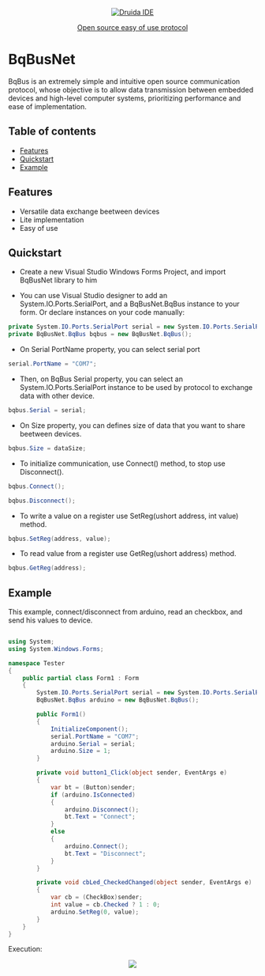 <p align="center">
  <a href="https://binquantum.wordpress.com/2020/05/16/bqbus-protocol/" target="_blank">
    <img src="https://i.ytimg.com/vi/EyJjiy2n3Zc/hqdefault.jpg?sqp=-oaymwEZCPYBEIoBSFXyq4qpAwsIARUAAIhCGAFwAQ==&rs=AOn4CLDv3W4lTz5kJmcDFF81dBJ7OTIupw" alt="Druida IDE">
    <p align="center">Open source easy of use protocol<p>
  </a>
</p>

# BqBusNet

BqBus is an extremely simple and intuitive open source communication protocol, whose objective is to allow data transmission between embedded devices and high-level computer systems, prioritizing performance and ease of implementation.

## Table of contents 

- [Features](#features)
- [Quickstart](#quickstart)
- [Example](#example)

## Features

* Versatile data exchange beetween devices
* Lite implementation
* Easy of use

## Quickstart

* Create a new Visual Studio Windows Forms Project, and import BqBusNet library to him

* You can use Visual Studio designer to add an System.IO.Ports.SerialPort, and a BqBusNet.BqBus instance to your form. Or declare instances on your code manually: 

```C#
private System.IO.Ports.SerialPort serial = new System.IO.Ports.SerialPort();
private BqBusNet.BqBus bqbus = new BqBusNet.BqBus();
```

* On Serial PortName property, you can select serial port

```C#
serial.PortName = "COM7";
```

* Then, on BqBus Serial property, you can select an System.IO.Ports.SerialPort instance to be used by protocol to exchange data with other device. 

```C#
bqbus.Serial = serial;
```

* On Size property, you can defines size of data that you want to share beetween devices.

```C#
bqbus.Size = dataSize;
```

* To initialize communication, use Connect() method, to stop use Disconnect().

```C#
bqbus.Connect();
```

```C#
bqbus.Disconnect();
```

* To write a value on a register use SetReg(ushort address, int value) method.

```C#
bqbus.SetReg(address, value);
```

* To read value from a register use GetReg(ushort address) method.

```C#
bqbus.GetReg(address);
```

## Example

This example, connect/disconnect from arduino, read an checkbox, and send his values to device.

```C#

using System;
using System.Windows.Forms;

namespace Tester
{
    public partial class Form1 : Form
    {
        System.IO.Ports.SerialPort serial = new System.IO.Ports.SerialPort();
        BqBusNet.BqBus arduino = new BqBusNet.BqBus();

        public Form1()
        { 
            InitializeComponent();
            serial.PortName = "COM7";
            arduino.Serial = serial;
            arduino.Size = 1;
        }

        private void button1_Click(object sender, EventArgs e)
        {
            var bt = (Button)sender;
            if (arduino.IsConnected)
            {
                arduino.Disconnect();
                bt.Text = "Connect";
            }
            else
            {
                arduino.Connect();
                bt.Text = "Disconnect";
            }
        }

        private void cbLed_CheckedChanged(object sender, EventArgs e)
        {
            var cb = (CheckBox)sender;
            int value = cb.Checked ? 1 : 0;
            arduino.SetReg(0, value);
        }
    }
}

```

Execution:

<p align="center">
  <img src="https://binaryquantum.files.wordpress.com/2020/05/novo-projeto.gif?w=544">
</p>
